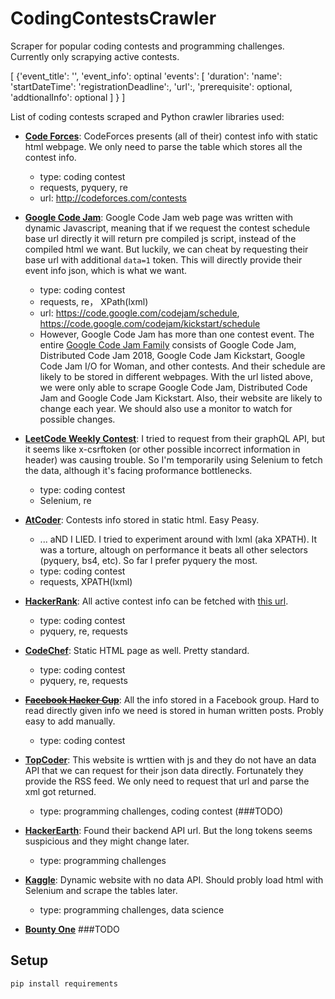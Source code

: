 # CodingContestsCrawler
Scraper for popular coding contests and programming challenges. Currently only scrapying active contests. 

[
	{'event_title': '', 
	 'event_info': optinal
	 'events': [
		 'duration': 
		 'name': 
		 'startDateTime':
		 'registrationDeadline':,
		 'url':,
		 'prerequisite': optional,
		 'addtionalInfo': optional
	 ]
	}
]

List of coding contests scraped and Python crawler libraries used:
* __[Code Forces](http://codeforces.com/contests)__: CodeForces presents (all of their) contest info with static html webpage. We only need to parse the table which stores all the contest info. 
  * type: coding contest
  * requests, pyquery, re
  * url: http://codeforces.com/contests

* __[Google Code Jam](https://code.google.com/codejam/)__: Google Code Jam web page was written with dynamic Javascript, meaning that if we request the contest schedule base url directly it will return pre compiled js script, instead of the compiled html we want. But luckily, we can cheat by requesting their base url with additional `data=1` token. This will directly provide their event info json, which is what we want. 
  * type: coding contest
  * requests, re， XPath(lxml)
  * url: https://code.google.com/codejam/schedule, https://code.google.com/codejam/kickstart/schedule
  * However, Google Code Jam has more than one contest event. The entire [Google Code Jam Family](https://code.google.com/codejam/past-contests) consists of Google Code Jam, Distributed Code Jam 2018, Google Code Jam Kickstart, Google Code Jam I/O for Woman, and other contests. And their schedule are likely to be stored in different webpages. With the url listed above, we were only able to scrape Google Code Jam, Distributed Code Jam and Google Code Jam Kickstart. Also, their website are likely to change each year. We should also use a monitor to watch for possible changes. 

* __[LeetCode Weekly Contest](https://leetcode.com/contest/)__: I tried to request from their graphQL API, but it seems like x-csrftoken (or other possible incorrect information in header) was causing trouble. So I'm temporarily using Selenium to fetch the data, although it's facing proformance bottlenecks.
  * type: coding contest
  * Selenium, re

* __[AtCoder](https://atcoder.jp/contest)__: Contests info stored in static html. Easy Peasy. 
  * ... aND I LIED. I tried to experiment around with lxml (aka XPATH). It was a torture, altough on performance it beats all other selectors (pyquery, bs4, etc). So far I prefer pyquery the most.  
  * type: coding contest
  * requests, XPATH(lxml)

* __[HackerRank](https://www.hackerrank.com/contests)__: All active contest info can be fetched with [this url](https://www.hackerrank.com/rest/contests/upcoming?offset=0&limit=10&contest_slug=active). 
  * type: coding contest
  * pyquery, re, requests 

* __[CodeChef](https://www.codechef.com/contests)__: Static HTML page as well. Pretty standard.
  * type: coding contest
  * pyquery, re, requests 

* <s>__[Facebook Hacker Cup](https://www.facebook.com/hackercup)__</s>: All the info stored in a Facebook group. Hard to read directly given info we need is stored in human written posts. Probly easy to add manually. 
  * type: coding contest

* __[TopCoder](https://www.topcoder.com/community/competitive-programming/)__: This website is wrttien with js and they do not have an data API that we can request for their json data directly. Fortunately they provide the RSS feed. We only need to request that url and parse the xml got returned.  
  * type: programming challenges, coding contest (###TODO)

* __[HackerEarth](https://www.hackerearth.com/challenges/)__: Found their backend API url. But the long tokens seems suspicious and they might change later. 
  * type: programming challenges

* __[Kaggle](https://www.kaggle.com/competitions)__: Dynamic website with no data API. Should probly load html with Selenium and scrape the tables later. 
  * type: programming challenges, data science

* __[Bounty One](https://talk.bountyone.io/)__
###TODO 

## Setup
```
pip install requirements
```
